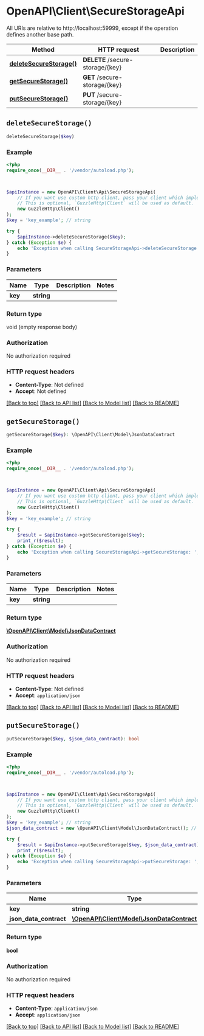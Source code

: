 # OpenAPI\Client\SecureStorageApi

All URIs are relative to http://localhost:59999, except if the operation defines another base path.

| Method | HTTP request | Description |
| ------------- | ------------- | ------------- |
| [**deleteSecureStorage()**](SecureStorageApi.md#deleteSecureStorage) | **DELETE** /secure-storage/{key} |  |
| [**getSecureStorage()**](SecureStorageApi.md#getSecureStorage) | **GET** /secure-storage/{key} |  |
| [**putSecureStorage()**](SecureStorageApi.md#putSecureStorage) | **PUT** /secure-storage/{key} |  |


## `deleteSecureStorage()`

```php
deleteSecureStorage($key)
```



### Example

```php
<?php
require_once(__DIR__ . '/vendor/autoload.php');



$apiInstance = new OpenAPI\Client\Api\SecureStorageApi(
    // If you want use custom http client, pass your client which implements `GuzzleHttp\ClientInterface`.
    // This is optional, `GuzzleHttp\Client` will be used as default.
    new GuzzleHttp\Client()
);
$key = 'key_example'; // string

try {
    $apiInstance->deleteSecureStorage($key);
} catch (Exception $e) {
    echo 'Exception when calling SecureStorageApi->deleteSecureStorage: ', $e->getMessage(), PHP_EOL;
}
```

### Parameters

| Name | Type | Description  | Notes |
| ------------- | ------------- | ------------- | ------------- |
| **key** | **string**|  | |

### Return type

void (empty response body)

### Authorization

No authorization required

### HTTP request headers

- **Content-Type**: Not defined
- **Accept**: Not defined

[[Back to top]](#) [[Back to API list]](../../README.md#endpoints)
[[Back to Model list]](../../README.md#models)
[[Back to README]](../../README.md)

## `getSecureStorage()`

```php
getSecureStorage($key): \OpenAPI\Client\Model\JsonDataContract
```



### Example

```php
<?php
require_once(__DIR__ . '/vendor/autoload.php');



$apiInstance = new OpenAPI\Client\Api\SecureStorageApi(
    // If you want use custom http client, pass your client which implements `GuzzleHttp\ClientInterface`.
    // This is optional, `GuzzleHttp\Client` will be used as default.
    new GuzzleHttp\Client()
);
$key = 'key_example'; // string

try {
    $result = $apiInstance->getSecureStorage($key);
    print_r($result);
} catch (Exception $e) {
    echo 'Exception when calling SecureStorageApi->getSecureStorage: ', $e->getMessage(), PHP_EOL;
}
```

### Parameters

| Name | Type | Description  | Notes |
| ------------- | ------------- | ------------- | ------------- |
| **key** | **string**|  | |

### Return type

[**\OpenAPI\Client\Model\JsonDataContract**](../Model/JsonDataContract.md)

### Authorization

No authorization required

### HTTP request headers

- **Content-Type**: Not defined
- **Accept**: `application/json`

[[Back to top]](#) [[Back to API list]](../../README.md#endpoints)
[[Back to Model list]](../../README.md#models)
[[Back to README]](../../README.md)

## `putSecureStorage()`

```php
putSecureStorage($key, $json_data_contract): bool
```



### Example

```php
<?php
require_once(__DIR__ . '/vendor/autoload.php');



$apiInstance = new OpenAPI\Client\Api\SecureStorageApi(
    // If you want use custom http client, pass your client which implements `GuzzleHttp\ClientInterface`.
    // This is optional, `GuzzleHttp\Client` will be used as default.
    new GuzzleHttp\Client()
);
$key = 'key_example'; // string
$json_data_contract = new \OpenAPI\Client\Model\JsonDataContract(); // \OpenAPI\Client\Model\JsonDataContract

try {
    $result = $apiInstance->putSecureStorage($key, $json_data_contract);
    print_r($result);
} catch (Exception $e) {
    echo 'Exception when calling SecureStorageApi->putSecureStorage: ', $e->getMessage(), PHP_EOL;
}
```

### Parameters

| Name | Type | Description  | Notes |
| ------------- | ------------- | ------------- | ------------- |
| **key** | **string**|  | |
| **json_data_contract** | [**\OpenAPI\Client\Model\JsonDataContract**](../Model/JsonDataContract.md)|  | |

### Return type

**bool**

### Authorization

No authorization required

### HTTP request headers

- **Content-Type**: `application/json`
- **Accept**: `application/json`

[[Back to top]](#) [[Back to API list]](../../README.md#endpoints)
[[Back to Model list]](../../README.md#models)
[[Back to README]](../../README.md)
